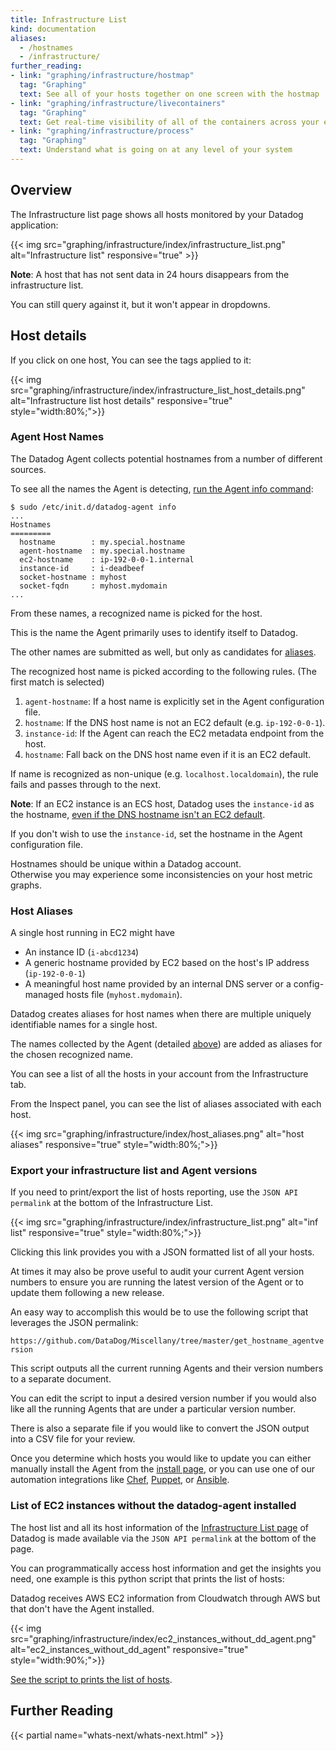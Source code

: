 ```yaml
---
title: Infrastructure List
kind: documentation
aliases:
  - /hostnames
  - /infrastructure/
further_reading:
- link: "graphing/infrastructure/hostmap"
  tag: "Graphing"
  text: See all of your hosts together on one screen with the hostmap
- link: "graphing/infrastructure/livecontainers"
  tag: "Graphing"
  text: Get real-time visibility of all of the containers across your environment
- link: "graphing/infrastructure/process"
  tag: "Graphing"
  text: Understand what is going on at any level of your system
---
```


## Overview

The Infrastructure list page shows all hosts monitored by your Datadog application:

{{< img src="graphing/infrastructure/index/infrastructure_list.png" alt="Infrastructure list" responsive="true" >}}

**Note**: A host that has not sent data in 24 hours disappears from the infrastructure list.

You can still query against it, but it won't appear in dropdowns.

## Host details

If you click on one host, You can see the tags applied to it:

{{< img src="graphing/infrastructure/index/infrastructure_list_host_details.png" alt="Infrastructure list host details" responsive="true" style="width:80%;">}}

### Agent Host Names

The Datadog Agent collects potential hostnames from a number of different sources. 

To see all the names the Agent is detecting, [run the Agent info command][1]:

    $ sudo /etc/init.d/datadog-agent info
    ...
    Hostnames
    =========
      hostname        : my.special.hostname
      agent-hostname  : my.special.hostname
      ec2-hostname    : ip-192-0-0-1.internal
      instance-id     : i-deadbeef
      socket-hostname : myhost
      socket-fqdn     : myhost.mydomain
    ...

From these names, a recognized name is picked for the host. 

This is the name the Agent primarily uses to identify itself to Datadog. 

The other names are submitted as well, but only as candidates for [aliases](#host-aliases).

The recognized host name is picked according to the following rules. (The first match is selected)

 1. `agent-hostname`: If a host name is explicitly set in the Agent configuration file.
 2. `hostname`: If the DNS host name is not an EC2 default (e.g. `ip-192-0-0-1`).
 3. `instance-id`: If the Agent can reach the EC2 metadata endpoint from the host.
 4. `hostname`: Fall back on the DNS host name even if it is an EC2 default.

If name is recognized as non-unique (e.g. `localhost.localdomain`), the rule fails and passes through to the next.

**Note**: If an EC2 instance is an ECS host, Datadog uses the `instance-id` as the hostname, [even if the DNS hostname isn't an EC2 default][2]. 

If you don't wish to use the `instance-id`, set the hostname in the Agent configuration file.

<div class="alert alert-warning">
Hostnames should be unique within a Datadog account.<br> 
Otherwise you may experience some inconsistencies on your host metric graphs.
</div>

### Host Aliases
A single host running in EC2 might have 

* An instance ID (`i-abcd1234`)  
* A generic hostname provided by EC2 based on the host's IP address (`ip-192-0-0-1`)  
* A meaningful host name provided by an internal DNS server or a config-managed hosts file (`myhost.mydomain`).  

Datadog creates aliases for host names when there are multiple uniquely identifiable names for a single host. 

The names collected by the Agent (detailed [above](#agent-host-names)) are added as aliases for the chosen recognized name.  

You can see a list of all the hosts in your account from the Infrastructure tab. 

From the Inspect panel, you can see the list of aliases associated with each host.

{{< img src="graphing/infrastructure/index/host_aliases.png" alt="host aliases" responsive="true" style="width:80%;">}}

### Export your infrastructure list and Agent versions

If you need to print/export the list of hosts reporting, use the `JSON API permalink` at the bottom of the Infrastructure List. 

{{< img src="graphing/infrastructure/index/infrastructure_list.png" alt="inf list" responsive="true" style="width:80%;">}}

Clicking this link provides you with a JSON formatted list of all your hosts.  

At times it may also be prove useful to audit your current Agent version numbers to ensure you are running the latest version of the Agent or to update them following a new release.  

An easy way to accomplish this would be to use the following script that leverages the JSON permalink:

`https://github.com/DataDog/Miscellany/tree/master/get_hostname_agentversion`

This script outputs all the current running Agents and their version numbers to a separate document.  

You can edit the script to input a desired version number if you would also like all the running Agents that are under a particular version number. 

There is also a separate file if you would like to convert the JSON output into a CSV file for your review.

Once you determine which hosts you would like to update you can either manually install the Agent from the [install page][3], or you can use one of our automation integrations like [Chef][4], [Puppet][5], or [Ansible][6].

### List of EC2 instances without the datadog-agent installed

The host list and all its host information of the [Infrastructure List page][7] of Datadog is made available via the `JSON API permalink` at the bottom of the page.

You can programmatically access host information and get the insights you need, one example is this python script that prints the list of hosts:

Datadog receives AWS EC2 information from Cloudwatch through AWS but that don't have the Agent installed.

{{< img src="graphing/infrastructure/index/ec2_instances_without_dd_agent.png" alt="ec2_instances_without_dd_agent" responsive="true" style="width:90%;">}}

[See the script to prints the list of hosts][8].

## Further Reading

{{< partial name="whats-next/whats-next.html" >}}

[1]: /agent/faq/agent-commands/#agent-status-and-information
[2]: https://github.com/DataDog/dd-agent/blob/5.14.1/utils/hostname.py#L104
[3]: https://app.datadoghq.com/account/settings#agent
[4]: /integrations/chef
[5]: /integrations/puppet
[6]: /integrations/ansible
[7]: https://app.datadoghq.com/infrastructure
[8]: https://gist.github.com/Martiflex/2803a28ec562fc9a15d404a539f85d38
